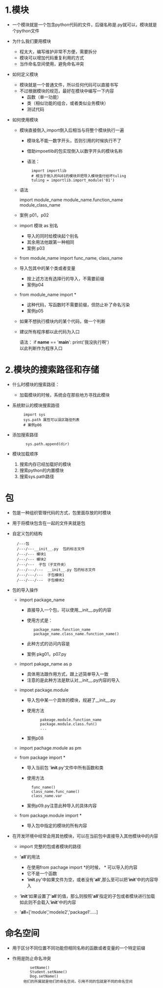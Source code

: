 # 1.模块
- 一个模块就是一个包含python代码的文件，后缀名称是.py就可以，模块就是个python文件
- 为什么我们要用模块
    - 程太大，编写维护非常不方便，需要拆分
    - 模块可以增加代码重复利用的方式
    - 当作命名空间使用，避免命名冲突
- 如何定义模块
    - 模块就是一个普通文件，所以任何代码可以直接书写
    - 不过根据模块的规范，最好在模块中编写一下内容
        - 函数（单一功能）
        - 类（相似功能的组合，或者类似业务模块）
        - 测试代码
        
- 如何使用模块
    - 模块直接倒入,import倒入后相当与将整个模块执行一遍
        - 模块名不能一数字开头，否则引用的时候执行不了
        - 借助impoetlib的包实现倒入以数字开头的模块名称
        - 语法：
        
        
        
                import importlib
                # 相当于倒入的叫01的模块并把导入模块值付给坏tuling
                tuling = importlib.import_module('01')
   - 语法
        
        
        import module_name
        module_name.function_name
        module_class_name
    - 案例 p01，p02
         
   - import 模块 as 别名
        - 导入的同时给模块起个别名
        - 其余用法他跟第一种相同
        - 案例 p03
   - from module_name import func_name, class_name
   - 导入包其中的某个类或者变量
        - 按上述方法有选择行的导入，不需要前缀
        - 案例p04
   - from module_name import *
        - 这种代码，写函数时不需要前缀，但防止补了命名污染
        - 案例p05
   - 如果不想执行模块内的某个代码，做一个判断
   - 建议所有程序都以此代码为入口
        
        
        语法： if __name__ == '__main__':
                    print('我没执行啊'）  
            以此判断作为程序入口
# 2.模块的搜索路径和存储
- 什么时模块的搜索路径：
    - 加载模块的时候，系统会在那些地方寻找此模块
- 系统默认的模块搜索路径

           
           import sys
           sys.path 属性可以误区路径列表
           # 案例p06
- 添加搜索路径


            sys.path.append(dir)
- 模块加载顺序
    1. 搜索内存已经加载好的模块
    2. 搜索python的内置模块
    3. 搜索sys.path路径


# 包
- 包是一种组织管理代码的方式，包里面存放的时模块
- 用于将模块包含在一起的文件夹就是包
- 自定义包的结构

        
        /---包
        /---/---__init__.py  包的标志文件  
        /---/--- 模块1
        /---/--- 模块2
        /---/---  子包（子文件夹）
        /---/---/---  __init__.py 包的标志文件
        /---/---/---  子包模块1
        /---/---/---  子包模块2
- 包的导入操作
      
      
      
    - import package_name
        
        
       - 直接导入一个包，可以使用__init__.py的内容
       - 使用方式是：
        
        
                package_name.function_name
                package_name.class_name.function_name()
        
        - 此种方式的访问内容是
        - 案例 pkg01，p07.py
    - import pakage_name as p
        - 具体用法跟作用方式，跟上述简单导入一致
        - 注意的是此种方法是默认对__init__.py内容的导入
        
    - impoet package.module
        - 导入包中某一个具体的模块，规避了__init__.py
        - 使用方法
                    
                    pakeage.module.function_name
                    package.module.class.fun()
                    ...
        - 案例p08       
        
    - import pachage.module as pm   
    - from package import *
        - 导入当前包 '__init__.py'文件中所有函数和类
        - 使用方法
        
                func_name()
                class_name.func_name()
                class_name.var
        
        - 案例p09.py注意此种导入的具体内容
    - from package.module import *
        - 导入包中指定的模块的所有内容
- 在开发环境中经常会用其他模块，可以在当前包中直接导入其他模块中的内容
    - import 完整的包或者模块的路径


    - '__all__'的用法
        - 在使用from pachage import *的时候， * 可以导入的内容
        - 它不是一个函数
        - '__init__.py'中如果文件为空，或者没有'__all__',那么至可以把'__init__'中的内容导入
    - '__init__'如果设置了'__all__'的值，那么则按照'__all__'指定的子包或者模块进行加载
    如此则不会载入'__init__'中的内容
    - '__all__=['module','modele2','package1'.....]
                
# 命名空间
- 用于区分不同位置不同功能但相同名称的函数或者变量的一个特定前缀
- 作用是防止命名冲突
                
                
              setName()         
              Student.setName()
              Dog.setName()
           他们的所属就是他们的命名空间，引用不同的包就是不同的命名空间       